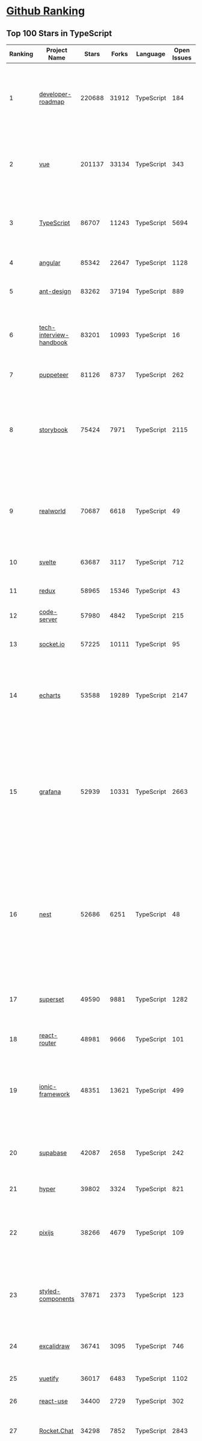 [Github Ranking](../README.md)
==========

## Top 100 Stars in TypeScript

| Ranking | Project Name | Stars | Forks | Language | Open Issues | Description | Last Commit |
| ------- | ------------ | ----- | ----- | -------- | ----------- | ----------- | ----------- |
| 1 | [developer-roadmap](https://github.com/kamranahmedse/developer-roadmap) | 220688 | 31912 | TypeScript | 184 | Interactive roadmaps, guides and other educational content to help developers grow in their careers. | 2022-12-08T15:38:21Z |
| 2 | [vue](https://github.com/vuejs/vue) | 201137 | 33134 | TypeScript | 343 | 🖖 Vue.js is a progressive, incrementally-adoptable JavaScript framework for building UI on the web. | 2022-12-07T15:26:04Z |
| 3 | [TypeScript](https://github.com/microsoft/TypeScript) | 86707 | 11243 | TypeScript | 5694 | TypeScript is a superset of JavaScript that compiles to clean JavaScript output. | 2022-12-09T01:19:00Z |
| 4 | [angular](https://github.com/angular/angular) | 85342 | 22647 | TypeScript | 1128 | The modern web developer’s platform | 2022-12-09T02:57:01Z |
| 5 | [ant-design](https://github.com/ant-design/ant-design) | 83262 | 37194 | TypeScript | 889 | An enterprise-class UI design language and React UI library | 2022-12-09T03:03:39Z |
| 6 | [tech-interview-handbook](https://github.com/yangshun/tech-interview-handbook) | 83201 | 10993 | TypeScript | 16 | 💯 Curated coding interview preparation materials for busy software engineers | 2022-11-25T16:58:13Z |
| 7 | [puppeteer](https://github.com/puppeteer/puppeteer) | 81126 | 8737 | TypeScript | 262 | Headless Chrome Node.js API | 2022-12-08T16:47:36Z |
| 8 | [storybook](https://github.com/storybookjs/storybook) | 75424 | 7971 | TypeScript | 2115 | Storybook is a frontend workshop for building UI components and pages in isolation. Made for UI development, testing, and documentation.  | 2022-12-09T02:30:03Z |
| 9 | [realworld](https://github.com/gothinkster/realworld) | 70687 | 6618 | TypeScript | 49 | "The mother of all demo apps" — Exemplary fullstack Medium.com clone powered by React, Angular, Node, Django, and many more 🏅 | 2022-12-07T15:36:40Z |
| 10 | [svelte](https://github.com/sveltejs/svelte) | 63687 | 3117 | TypeScript | 712 | Cybernetically enhanced web apps | 2022-12-08T15:50:41Z |
| 11 | [redux](https://github.com/reduxjs/redux) | 58965 | 15346 | TypeScript | 43 | Predictable state container for JavaScript apps | 2022-12-05T15:49:27Z |
| 12 | [code-server](https://github.com/coder/code-server) | 57980 | 4842 | TypeScript | 215 | VS Code in the browser | 2022-12-08T21:15:39Z |
| 13 | [socket.io](https://github.com/socketio/socket.io) | 57225 | 10111 | TypeScript | 95 | Realtime application framework (Node.JS server) | 2022-12-07T06:12:42Z |
| 14 | [echarts](https://github.com/apache/echarts) | 53588 | 19289 | TypeScript | 2147 | Apache ECharts is a powerful, interactive charting and data visualization library for browser | 2022-12-08T10:34:54Z |
| 15 | [grafana](https://github.com/grafana/grafana) | 52939 | 10331 | TypeScript | 2663 | The open and composable observability and data visualization platform. Visualize metrics, logs, and traces from multiple sources like Prometheus, Loki, Elasticsearch, InfluxDB, Postgres and many more.  | 2022-12-09T02:58:49Z |
| 16 | [nest](https://github.com/nestjs/nest) | 52686 | 6251 | TypeScript | 48 | A progressive Node.js framework for building efficient, scalable, and enterprise-grade server-side applications on top of TypeScript & JavaScript (ES6, ES7, ES8) 🚀 | 2022-12-08T04:37:57Z |
| 17 | [superset](https://github.com/apache/superset) | 49590 | 9881 | TypeScript | 1282 | Apache Superset is a Data Visualization and Data Exploration Platform | 2022-12-09T01:27:34Z |
| 18 | [react-router](https://github.com/remix-run/react-router) | 48981 | 9666 | TypeScript | 101 | Declarative routing for React | 2022-12-08T22:59:14Z |
| 19 | [ionic-framework](https://github.com/ionic-team/ionic-framework) | 48351 | 13621 | TypeScript | 499 | A powerful cross-platform UI toolkit for building native-quality iOS, Android, and Progressive Web Apps with HTML, CSS, and JavaScript. | 2022-12-08T23:33:59Z |
| 20 | [supabase](https://github.com/supabase/supabase) | 42087 | 2658 | TypeScript | 242 | The open source Firebase alternative. Follow to stay updated about our public Beta. | 2022-12-09T03:00:51Z |
| 21 | [hyper](https://github.com/vercel/hyper) | 39802 | 3324 | TypeScript | 821 | A terminal built on web technologies | 2022-12-06T09:48:36Z |
| 22 | [pixijs](https://github.com/pixijs/pixijs) | 38266 | 4679 | TypeScript | 109 | The HTML5 Creation Engine: Create beautiful digital content with the fastest, most flexible 2D WebGL renderer. | 2022-12-08T21:17:39Z |
| 23 | [styled-components](https://github.com/styled-components/styled-components) | 37871 | 2373 | TypeScript | 123 | Visual primitives for the component age. Use the best bits of ES6 and CSS to style your apps without stress 💅 | 2022-12-08T17:28:22Z |
| 24 | [excalidraw](https://github.com/excalidraw/excalidraw) | 36741 | 3095 | TypeScript | 746 | Virtual whiteboard for sketching hand-drawn like diagrams | 2022-12-08T16:19:45Z |
| 25 | [vuetify](https://github.com/vuetifyjs/vuetify) | 36017 | 6483 | TypeScript | 1102 | 🐉 Vue Component Framework | 2022-12-08T21:19:47Z |
| 26 | [react-use](https://github.com/streamich/react-use) | 34400 | 2729 | TypeScript | 302 | React Hooks — 👍 | 2022-12-08T12:28:00Z |
| 27 | [Rocket.Chat](https://github.com/RocketChat/Rocket.Chat) | 34298 | 7852 | TypeScript | 2843 | The communications platform that puts data protection first. | 2022-12-08T21:28:31Z |
| 28 | [core](https://github.com/vuejs/core) | 34117 | 6175 | TypeScript | 495 | 🖖 Vue.js is a progressive, incrementally-adoptable JavaScript framework for building UI on the web. | 2022-12-08T14:44:18Z |
| 29 | [ant-design-pro](https://github.com/ant-design/ant-design-pro) | 33329 | 7725 | TypeScript | 117 | 👨🏻‍💻👩🏻‍💻 Use Ant Design like a Pro! | 2022-12-08T08:58:20Z |
| 30 | [nocodb](https://github.com/nocodb/nocodb) | 32917 | 2029 | TypeScript | 450 | 🔥 🔥 🔥 Open Source Airtable Alternative | 2022-12-09T00:54:03Z |
| 31 | [nativefier](https://github.com/nativefier/nativefier) | 32334 | 2055 | TypeScript | 205 | Make any web page a desktop application | 2022-12-07T16:10:30Z |
| 32 | [react-hook-form](https://github.com/react-hook-form/react-hook-form) | 32090 | 1587 | TypeScript | 0 | 📋 React Hooks for form state management and validation (Web + React Native) | 2022-12-08T22:10:45Z |
| 33 | [formik](https://github.com/jaredpalmer/formik) | 31604 | 2622 | TypeScript | 632 | Build forms in React, without the tears 😭  | 2022-12-02T01:12:23Z |
| 34 | [query](https://github.com/TanStack/query) | 31483 | 1950 | TypeScript | 19 | 🤖 Powerful asynchronous state management, server-state utilities and data fetching for TS/JS, React, Solid, Svelte and Vue. | 2022-12-08T19:18:11Z |
| 35 | [chakra-ui](https://github.com/chakra-ui/chakra-ui) | 30083 | 2689 | TypeScript | 85 | ⚡️ Simple, Modular & Accessible UI Components for your React Applications | 2022-12-06T15:49:25Z |
| 36 | [typeorm](https://github.com/typeorm/typeorm) | 29892 | 5554 | TypeScript | 1754 | ORM for TypeScript and JavaScript (ES7, ES6, ES5). Supports MySQL, PostgreSQL, MariaDB, SQLite, MS SQL Server, Oracle, SAP Hana, WebSQL databases. Works in NodeJS, Browser, Ionic, Cordova and Electron platforms. | 2022-12-09T00:10:55Z |
| 37 | [type-challenges](https://github.com/type-challenges/type-challenges) | 28432 | 2805 | TypeScript | 18018 | Collection of TypeScript type challenges with online judge | 2022-12-01T10:55:27Z |
| 38 | [appwrite](https://github.com/appwrite/appwrite) | 27682 | 2289 | TypeScript | 636 | Secure Backend Server for Web, Mobile & Flutter Developers 🚀 AKA the 100% open-source Firebase alternative. | 2022-12-08T19:07:06Z |
| 39 | [prisma](https://github.com/prisma/prisma) | 27482 | 975 | TypeScript | 2329 | Next-generation ORM for Node.js & TypeScript \| PostgreSQL, MySQL, MariaDB, SQL Server, SQLite, MongoDB and CockroachDB | 2022-12-08T22:51:28Z |
| 40 | [postcss](https://github.com/postcss/postcss) | 26969 | 1554 | TypeScript | 19 | Transforming styles with JS plugins | 2022-12-04T10:22:38Z |
| 41 | [n8n](https://github.com/n8n-io/n8n) | 26870 | 3158 | TypeScript | 152 | Free and source-available fair-code licensed workflow automation tool. Easily automate tasks across different services. | 2022-12-08T22:30:09Z |
| 42 | [slate](https://github.com/ianstormtaylor/slate) | 26024 | 2964 | TypeScript | 542 | A completely customizable framework for building rich text editors. (Currently in beta.) | 2022-12-06T16:37:05Z |
| 43 | [angular-cli](https://github.com/angular/angular-cli) | 25827 | 12117 | TypeScript | 199 | CLI tool for Angular | 2022-12-09T01:33:02Z |
| 44 | [cheerio](https://github.com/cheeriojs/cheerio) | 25729 | 1573 | TypeScript | 16 | Fast, flexible, and lean implementation of core jQuery designed specifically for the server. | 2022-12-09T03:04:29Z |
| 45 | [react-select](https://github.com/JedWatson/react-select) | 25510 | 3979 | TypeScript | 203 | The Select Component for React.js | 2022-12-04T15:33:05Z |
| 46 | [swr](https://github.com/vercel/swr) | 24812 | 976 | TypeScript | 84 | React Hooks for Data Fetching | 2022-12-03T15:01:23Z |
| 47 | [react-spring](https://github.com/pmndrs/react-spring) | 24560 | 1071 | TypeScript | 69 | ✌️ A spring physics based React animation library | 2022-12-08T10:49:15Z |
| 48 | [zustand](https://github.com/pmndrs/zustand) | 24399 | 733 | TypeScript | 16 | 🐻 Bear necessities for state management in React | 2022-12-06T01:57:57Z |
| 49 | [etcher](https://github.com/balena-io/etcher) | 24390 | 1769 | TypeScript | 398 | Flash OS images to SD cards & USB drives, safely and easily. | 2022-12-09T02:21:50Z |
| 50 | [ngx-admin](https://github.com/akveo/ngx-admin) | 24101 | 7678 | TypeScript | 392 | Customizable admin dashboard template based on Angular 10+ | 2022-08-12T20:56:10Z |
| 51 | [solid](https://github.com/solidjs/solid) | 23968 | 625 | TypeScript | 22 | A declarative, efficient, and flexible JavaScript library for building user interfaces. | 2022-12-08T16:47:58Z |
| 52 | [slidev](https://github.com/slidevjs/slidev) | 23785 | 921 | TypeScript | 47 | Presentation Slides for Developers | 2022-12-02T16:07:57Z |
| 53 | [floating-ui](https://github.com/floating-ui/floating-ui) | 23630 | 1425 | TypeScript | 20 | A low-level toolkit to create floating elements. Tooltips, popovers, dropdowns, and more | 2022-12-08T14:28:30Z |
| 54 | [appsmith](https://github.com/appsmithorg/appsmith) | 23304 | 2069 | TypeScript | 2627 | Low code project to build admin panels, internal tools, and dashboards. Integrates with 15+ databases and any API. | 2022-12-09T01:28:45Z |
| 55 | [astro](https://github.com/withastro/astro) | 23219 | 1100 | TypeScript | 60 | Build faster websites with Astro's next-gen island architecture 🏝✨ | 2022-12-09T02:54:11Z |
| 56 | [components](https://github.com/angular/components) | 23179 | 6341 | TypeScript | 1648 | Component infrastructure and Material Design components for Angular | 2022-12-09T01:32:16Z |
| 57 | [react-native-elements](https://github.com/react-native-elements/react-native-elements) | 23082 | 4485 | TypeScript | 39 | Cross-Platform React Native UI Toolkit | 2022-11-26T12:44:24Z |
| 58 | [docz](https://github.com/doczjs/docz) | 23027 | 1486 | TypeScript | 104 | ✍ It has never been so easy to document your things! | 2022-09-23T22:42:47Z |
| 59 | [sweetalert](https://github.com/t4t5/sweetalert) | 22169 | 2900 | TypeScript | 156 | A beautiful replacement for JavaScript's "alert" | 2022-05-16T16:54:43Z |
| 60 | [xstate](https://github.com/statelyai/xstate) | 21953 | 1036 | TypeScript | 174 | State machines and statecharts for the modern web. | 2022-12-08T12:42:22Z |


